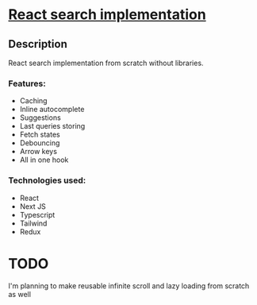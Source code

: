 # [React search implementation ](https://me-tube.onrender.com/)

## Description

React search implementation from scratch without libraries.

### Features:

- Caching
- Inline autocomplete
- Suggestions
- Last queries storing
- Fetch states
- Debouncing
- Arrow keys
- All in one hook

### Technologies used:

- React
- Next JS
- Typescript
- Tailwind
- Redux

# TODO

I'm planning to make reusable infinite scroll and lazy loading from scratch as well
